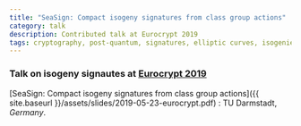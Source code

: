 ```yaml
---
title: "SeaSign: Compact isogeny signatures from class group actions"
category: talk
description: Contributed talk at Eurocrypt 2019
tags: cryptography, post-quantum, signatures, elliptic curves, isogenies
---
```


### Talk on isogeny signautes at [Eurocrypt 2019](https://eurocrypt.iacr.org/2019/)

[SeaSign: Compact isogeny signatures from class group actions]({{ site.baseurl }}/assets/slides/2019-05-23-eurocrypt.pdf)
: TU Darmstadt, *Germany*.
